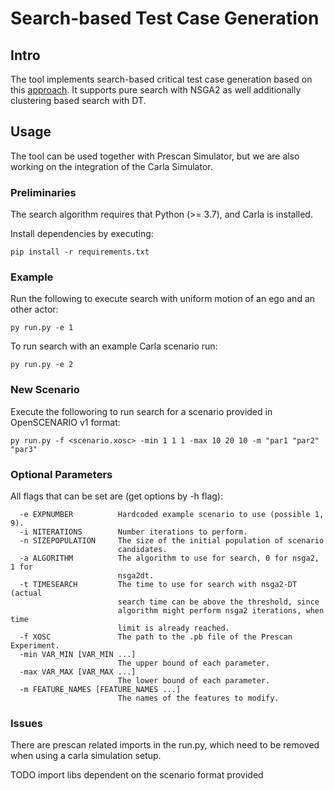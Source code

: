 # Search-based Test Case Generation
## Intro


The tool implements search-based critical test case generation based on this [approach](https://orbilu.uni.lu/bitstream/10993/33706/1/ICSE-Main-24.pdf).
It supports pure search with NSGA2 as well additionally clustering based search with DT.

## Usage


The tool can be used together with Prescan Simulator, but we are also working on the integration of the Carla Simulator. 

### Preliminaries


The search algorithm requires that Python (>= 3.7), and Carla is installed. 

Install dependencies by executing:

```
pip install -r requirements.txt
```

### Example

Run the following to execute search with uniform motion of an ego and an other actor:

```
py run.py -e 1
```

To run search with an example Carla scenario run:

```
py run.py -e 2
```

### New Scenario

Execute the followoring to run search for a scenario provided in OpenSCENARIO v1 format:

```
py run.py -f <scenario.xosc> -min 1 1 1 -max 10 20 10 -m "par1 "par2" "par3"
```

### Optional Parameters

All flags that can be set are (get options by -h flag):

```
  -e EXPNUMBER          Hardcoded example scenario to use (possible 1, 9).
  -i NITERATIONS        Number iterations to perform.
  -n SIZEPOPULATION     The size of the initial population of scenario
                        candidates.
  -a ALGORITHM          The algorithm to use for search, 0 for nsga2, 1 for
                        nsga2dt.
  -t TIMESEARCH         The time to use for search with nsga2-DT (actual
                        search time can be above the threshold, since
                        algorithm might perform nsga2 iterations, when time
                        limit is already reached.
  -f XOSC               The path to the .pb file of the Prescan Experiment.
  -min VAR_MIN [VAR_MIN ...]
                        The upper bound of each parameter.
  -max VAR_MAX [VAR_MAX ...]
                        The lower bound of each parameter.
  -m FEATURE_NAMES [FEATURE_NAMES ...]
                        The names of the features to modify.
```

### Issues

There are prescan related imports in the run.py, which need to be removed when using a carla simulation setup. 

TODO import libs dependent on the scenario format provided
